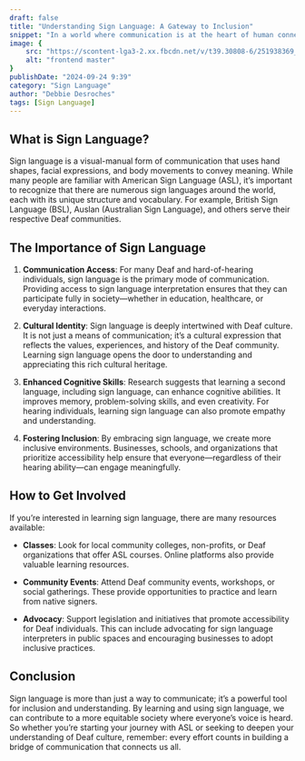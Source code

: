 ```yaml
---
draft: false
title: "Understanding Sign Language: A Gateway to Inclusion"
snippet: "In a world where communication is at the heart of human connection, sign language stands out as a vital tool for breaking down barriers. Often overlooked, sign language is not just a series of gestures; it’s a rich and complex language in its own right, with its own grammar, vocabulary, and cultural significance. Let’s explore the importance of sign language, its diverse forms, and how it fosters inclusivity."
image: {
    src: "https://scontent-lga3-2.xx.fbcdn.net/v/t39.30808-6/251938369_173707704964321_7212149873021985330_n.jpg?_nc_cat=109&ccb=1-7&_nc_sid=6ee11a&_nc_ohc=mWN8du8annMQ7kNvgFkCYui&_nc_ht=scontent-lga3-2.xx&_nc_gid=AQO_a9PxYoWuUxHg2_pYgam&oh=00_AYAq9PF0mKnVhIRpnc3mTn8XgPTpFyVrWD5MxrlhW5bkiQ&oe=66F8AA2A",
    alt: "frontend master"
}
publishDate: "2024-09-24 9:39"
category: "Sign Language"
author: "Debbie Desroches"
tags: [Sign Language]
---
```


## What is Sign Language?

Sign language is a visual-manual form of communication that uses hand shapes, facial expressions, and body movements to convey meaning. While many people are familiar with American Sign Language (ASL), it’s important to recognize that there are numerous sign languages around the world, each with its unique structure and vocabulary. For example, British Sign Language (BSL), Auslan (Australian Sign Language), and others serve their respective Deaf communities.

## The Importance of Sign Language

1. **Communication Access**: For many Deaf and hard-of-hearing individuals, sign language is the primary mode of communication. Providing access to sign language interpretation ensures that they can participate fully in society—whether in education, healthcare, or everyday interactions.

2. **Cultural Identity**: Sign language is deeply intertwined with Deaf culture. It is not just a means of communication; it’s a cultural expression that reflects the values, experiences, and history of the Deaf community. Learning sign language opens the door to understanding and appreciating this rich cultural heritage.

3. **Enhanced Cognitive Skills**: Research suggests that learning a second language, including sign language, can enhance cognitive abilities. It improves memory, problem-solving skills, and even creativity. For hearing individuals, learning sign language can also promote empathy and understanding.

4. **Fostering Inclusion**: By embracing sign language, we create more inclusive environments. Businesses, schools, and organizations that prioritize accessibility help ensure that everyone—regardless of their hearing ability—can engage meaningfully.

## How to Get Involved

If you’re interested in learning sign language, there are many resources available:

- **Classes**: Look for local community colleges, non-profits, or Deaf organizations that offer ASL courses. Online platforms also provide valuable learning resources.

- **Community Events**: Attend Deaf community events, workshops, or social gatherings. These provide opportunities to practice and learn from native signers.

- **Advocacy**: Support legislation and initiatives that promote accessibility for Deaf individuals. This can include advocating for sign language interpreters in public spaces and encouraging businesses to adopt inclusive practices.

## Conclusion

Sign language is more than just a way to communicate; it’s a powerful tool for inclusion and understanding. By learning and using sign language, we can contribute to a more equitable society where everyone’s voice is heard. So whether you’re starting your journey with ASL or seeking to deepen your understanding of Deaf culture, remember: every effort counts in building a bridge of communication that connects us all.